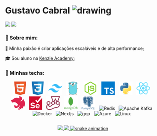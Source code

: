 # Gustavo Cabral <img src="https://camo.githubusercontent.com/fb070d9f71a64edbafed08519130d75e7e0a0a69665d50d94ad095157f702e59/68747470733a2f2f6d656469612e67697068792e636f6d2f6d656469612f6d47634e6a736657416a593541455a4e77362f67697068792e676966" alt="drawing" width="50"/>

<div>
<a href = "mailto:imgustacabral@gmail.com"><img src="https://img.shields.io/badge/Gmail-D14836?style=for-the-badge&logo=gmail&logoColor=white" target="_blank"></a>
<a href="https://www.linkedin.com/in/gustavo-cabral-8467ab260/" target="_blank"><img src="https://img.shields.io/badge/-LinkedIn-%230077B5?style=for-the-badge&logo=linkedin&logoColor=white" target="_blank"></a>   
</div>

### 📓 Sobre mim:
<div display="inline-block">
 <p align="left">🧟 Minha paixão é criar aplicações escaláveis e de alta performance;</p>
 <p align="left">🎓 Sou aluno na <a href="https://kenzie.com.br/">Kenzie Academy</a>;</p>
</div>

### 🚀 Minhas techs: 
<div align="center">
  <img src="https://raw.githubusercontent.com/devicons/devicon/master/icons/html5/html5-original.svg" alt="HTML5" width="45" height="45" style="margin-right: 8px"/>
  <img src="https://raw.githubusercontent.com/devicons/devicon/master/icons/css3/css3-original.svg" alt="CSS3" width="45" height="45" style="margin-right: 8px"/>
  <img src="https://raw.githubusercontent.com/devicons/devicon/master/icons/tailwindcss/tailwindcss-plain.svg" alt="Tailwind CSS" width="45" height="45" style="margin-right: 8px"/>
   <img src="https://raw.githubusercontent.com/devicons/devicon/master/icons/go/go-original.svg" alt="Go" width="45" height="45" style="margin-right: 8px"/>
  <img src="https://raw.githubusercontent.com/devicons/devicon/master/icons/nodejs/nodejs-plain.svg" alt="Node.js" width="45" height="45" style="margin-right: 8px"/>
  <img src="https://raw.githubusercontent.com/devicons/devicon/master/icons/typescript/typescript-original.svg" alt="TypeScript" width="45" height="45" style="margin-right: 8px"/>
  <img src="https://raw.githubusercontent.com/devicons/devicon/master/icons/python/python-original.svg" alt="Python" width="45" height="45" style="margin-right: 8px"/>
  <img src="https://raw.githubusercontent.com/devicons/devicon/master/icons/react/react-original.svg" alt="React" width="45" height="45" style="margin-right: 8px"/>
  <img src="https://raw.githubusercontent.com/devicons/devicon/master/icons/nestjs/nestjs-plain.svg" alt="NestJS" width="45" height="45" style="margin-right: 8px"/>
  <img src="https://raw.githubusercontent.com/devicons/devicon/master/icons/selenium/selenium-original.svg" alt="Selenium" width="45" height="45" style="margin-right: 8px"/>
  <img src="https://raw.githubusercontent.com/devicons/devicon/master/icons/jest/jest-plain.svg" alt="Jest" width="45" height="45" style="margin-right: 8px"/>
  <img src="https://raw.githubusercontent.com/devicons/devicon/master/icons/mongodb/mongodb-plain-wordmark.svg" alt="MongoDB" width="45" height="45" style="margin-right: 8px"/>
  <img src="https://raw.githubusercontent.com/devicons/devicon/master/icons/postgresql/postgresql-plain-wordmark.svg" alt="PostgreSQL" width="45" height="45" style="margin-right: 8px"/>
  <img src="https://cdn.jsdelivr.net/gh/devicons/devicon/icons/redis/redis-original.svg" alt="Redis" width="45" height="45" style="margin-right: 8px"/>
  <img src="https://cdn.jsdelivr.net/gh/devicons/devicon/icons/apachekafka/apachekafka-original-wordmark.svg" alt="Apache Kafka" width="45" height="45" style="margin-right: 8px"/>
  <img src="https://cdn.jsdelivr.net/gh/devicons/devicon/icons/docker/docker-original-wordmark.svg" alt="Docker" width="45" height="45" style="margin-right: 8px"/>
  <img src="https://cdn.jsdelivr.net/gh/devicons/devicon/icons/nextjs/nextjs-original.svg" alt="Nextjs" width="45" height="45" style="margin-right: 8px"
 <img src="https://cdn.jsdelivr.net/gh/devicons/devicon/icons/amazonwebservices/amazonwebservices-original-wordmark.svg" alt="aws" width="45" height="45" style="margin-right: 8px" />
<img src="https://cdn.jsdelivr.net/gh/devicons/devicon/icons/googlecloud/googlecloud-original.svg" alt="gcp" width="45" height="45" style="margin-right: 10px" />
<img src="https://cdn.jsdelivr.net/gh/devicons/devicon/icons/azure/azure-original.svg" alt="Azure" width="45" height="45" style="margin-right: 8px" />
<img src="https://cdn.jsdelivr.net/gh/devicons/devicon/icons/linux/linux-original.svg" alt="Linux" width="45" height="45" style="margin-right: 8px" />


 </div>
 
 ##
<div align="center">
<a href="https://github.com/imgustacabral">
<img height="180em" src="https://github-readme-stats-brown-theta.vercel.app/api/top-langs/?username=imgustacabral&layout=compact&langs_count=7&theme=dracula"/>
<img height="180em" src="https://github-readme-stats-brown-theta.vercel.app/api?username=imgustacabral&show_icons=true&theme=dracula&include_all_commits=false&count_private=true"/>
<img src="https://github.com/imgustacabral/imgustacabral/blob/output/github-contribution-grid-snake.svg" alt="snake animation"/>
</div>

